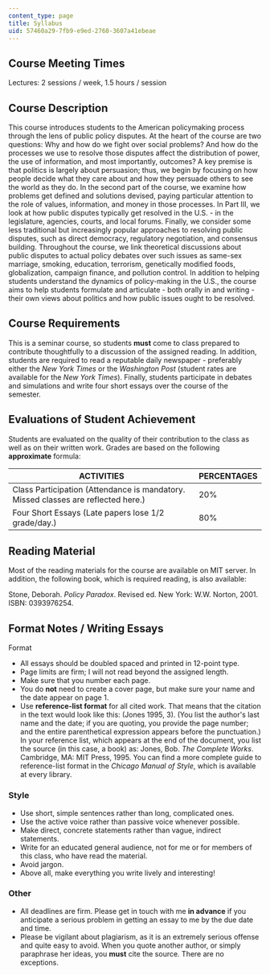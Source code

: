 ```yaml
---
content_type: page
title: Syllabus
uid: 57460a29-7fb9-e9ed-2760-3607a41ebeae
---
```


Course Meeting Times
--------------------

Lectures: 2 sessions / week, 1.5 hours / session

Course Description
------------------

This course introduces students to the American policymaking process through the lens of public policy disputes. At the heart of the course are two questions: Why and how do we fight over social problems? And how do the processes we use to resolve those disputes affect the distribution of power, the use of information, and most importantly, outcomes? A key premise is that politics is largely about persuasion; thus, we begin by focusing on how people decide what they care about and how they persuade others to see the world as they do. In the second part of the course, we examine how problems get defined and solutions devised, paying particular attention to the role of values, information, and money in those processes. In Part III, we look at how public disputes typically get resolved in the U.S. - in the legislature, agencies, courts, and local forums. Finally, we consider some less traditional but increasingly popular approaches to resolving public disputes, such as direct democracy, regulatory negotiation, and consensus building. Throughout the course, we link theoretical discussions about public disputes to actual policy debates over such issues as same-sex marriage, smoking, education, terrorism, genetically modified foods, globalization, campaign finance, and pollution control. In addition to helping students understand the dynamics of policy-making in the U.S., the course aims to help students formulate and articulate - both orally in and writing - their own views about politics and how public issues ought to be resolved.

Course Requirements
-------------------

This is a seminar course, so students **must** come to class prepared to contribute thoughtfully to a discussion of the assigned reading. In addition, students are required to read a reputable daily newspaper - preferably either the _New York Times_ or the _Washington Post_ (student rates are available for the _New York Times_). Finally, students participate in debates and simulations and write four short essays over the course of the semester.

Evaluations of Student Achievement
----------------------------------

Students are evaluated on the quality of their contribution to the class as well as on their written work. Grades are based on the following **approximate** formula:

| ACTIVITIES | PERCENTAGES |
| --- | --- |
| Class Participation (Attendance is mandatory. Missed classes are reflected here.) | 20% |
| Four Short Essays (Late papers lose 1/2 grade/day.) | 80%  

Reading Material
----------------

Most of the reading materials for the course are available on MIT server. In addition, the following book, which is required reading, is also available:

Stone, Deborah. _Policy Paradox_. Revised ed. New York: W.W. Norton, 2001. ISBN: 0393976254.

Format Notes / Writing Essays
-----------------------------

Format

*   All essays should be doubled spaced and printed in 12-point type.
*   Page limits are firm; I will not read beyond the assigned length.
*   Make sure that you number each page.
*   You do **not** need to create a cover page, but make sure your name and the date appear on page 1.
*   Use **reference-list format** for all cited work. That means that the citation in the text would look like this: (Jones 1995, 3). (You list the author's last name and the date; if you are quoting, you provide the page number; and the entire parenthetical expression appears before the punctuation.) In your reference list, which appears at the end of the document, you list the source (in this case, a book) as: Jones, Bob. _The Complete Works_. Cambridge, MA: MIT Press, 1995. You can find a more complete guide to reference-list format in the _Chicago Manual of Style_, which is available at every library.

### Style

*   Use short, simple sentences rather than long, complicated ones.
*   Use the active voice rather than passive voice whenever possible.
*   Make direct, concrete statements rather than vague, indirect statements.
*   Write for an educated general audience, not for me or for members of this class, who have read the material.
*   Avoid jargon.
*   Above all, make everything you write lively and interesting!

### Other

*   All deadlines are firm. Please get in touch with me **in advance** if you anticipate a serious problem in getting an essay to me by the due date and time.
*   Please be vigilant about plagiarism, as it is an extremely serious offense and quite easy to avoid. When you quote another author, or simply paraphrase her ideas, you **must** cite the source. There are no exceptions.